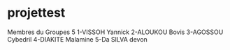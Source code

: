 # projettest

Membres du Groupes 5
1-VISSOH Yannick 
2-ALOUKOU Bovis
3-AGOSSOU Cybedril
4-DIAKITE Malamine
5-Da SILVA devon

